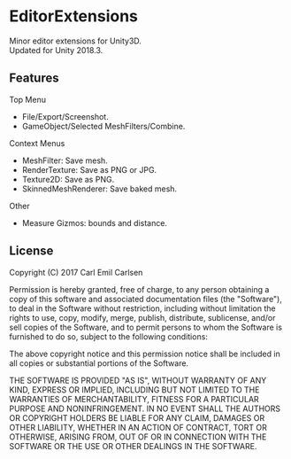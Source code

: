 EditorExtensions
===============

Minor editor extensions for Unity3D.  
Updated for Unity 2018.3.


Features
-----------

Top Menu


- File/Export/Screenshot.
- GameObject/Selected MeshFilters/Combine.

Context Menus

- MeshFilter: Save mesh.
- RenderTexture: Save as PNG or JPG.
- Texture2D: Save as PNG.
- SkinnedMeshRenderer: Save baked mesh.

Other

- Measure Gizmos: bounds and distance.


License
-------

Copyright (C) 2017 Carl Emil Carlsen

Permission is hereby granted, free of charge, to any person obtaining a copy of
this software and associated documentation files (the "Software"), to deal in
the Software without restriction, including without limitation the rights to
use, copy, modify, merge, publish, distribute, sublicense, and/or sell copies of
the Software, and to permit persons to whom the Software is furnished to do so,
subject to the following conditions:

The above copyright notice and this permission notice shall be included in all
copies or substantial portions of the Software.

THE SOFTWARE IS PROVIDED "AS IS", WITHOUT WARRANTY OF ANY KIND, EXPRESS OR
IMPLIED, INCLUDING BUT NOT LIMITED TO THE WARRANTIES OF MERCHANTABILITY, FITNESS
FOR A PARTICULAR PURPOSE AND NONINFRINGEMENT. IN NO EVENT SHALL THE AUTHORS OR
COPYRIGHT HOLDERS BE LIABLE FOR ANY CLAIM, DAMAGES OR OTHER LIABILITY, WHETHER
IN AN ACTION OF CONTRACT, TORT OR OTHERWISE, ARISING FROM, OUT OF OR IN
CONNECTION WITH THE SOFTWARE OR THE USE OR OTHER DEALINGS IN THE SOFTWARE.
